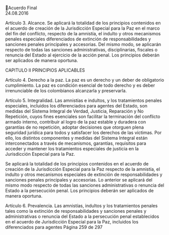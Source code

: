 Acuerdo Final  
24.08.2016  

Artículo 3.  Alcance. Se aplicará la totalidad de los principios contenidos en el acuerdo de creación de la 
Jurisdicción Especial para la Paz en el marco del fin del conflicto, respecto de la amnistía, el indulto y otros 
mecanismos  penales  especiales  diferenciados  de  extinción  de  responsabilidades  y  sanciones  penales 
principales y accesorias. Del mismo modo, se aplicarán respecto de todas las sanciones administrativas, 
disciplinarias,  fiscales  o  renuncia  del  Estado  al  ejercicio  de  la  acción  penal.  Los  principios  deberán  ser 
aplicados de manera oportuna. 
 
CAPITULO II 
PRINCIPIOS APLICABLES 
 
Artículo 4. Derecho a la paz. La paz es un derecho y un deber de obligatorio cumplimiento. La paz es 
condición esencial de todo derecho y es deber irrenunciable de los colombianos alcanzarla y preservarla. 
 
Artículo  5.  Integralidad.  Las  amnistías  e  indultos,  y  los  tratamientos  penales  especiales,  incluidos  los 
diferenciados para agentes del Estado, son medidas del Sistema Integral de Verdad, Justicia, Reparación 
y No Repetición, cuyos fines esenciales son facilitar la terminación del conflicto armado interno, contribuir 
al logro de la paz estable y duradera con garantías de no repetición, adoptar decisiones que otorguen 
plena  seguridad  jurídica  para  todos  y  satisfacer  los  derechos  de  las  víctimas.  Por  ello,  los  distintos 
componentes y medidas del Sistema Integral están interconectados a través de mecanismos, garantías, 
requisitos para acceder y mantener los tratamientos especiales de justicia en la Jurisdicción Especial para 
la Paz. 
 
Se aplicará la totalidad de los principios contenidos en el acuerdo de creación de la Jurisdicción Especial 
para  la  Paz  respecto  de  la  amnistía,  el  indulto  y  otros  mecanismos  especiales  de  extinción  de 
responsabilidades y sanciones penales principales y accesorias. Lo anterior se aplicará del mismo modo 
respecto  de  todas  las  sanciones  administrativas  o  renuncia  del  Estado  a  la  persecución  penal.  Los 
principios deberán ser aplicados de manera oportuna. 
 
Artículo  6.  Prevalencia.  Las  amnistías,  indultos  y  los  tratamientos  penales  tales  como  la  extinción  de 
responsabilidades  y  sanciones  penales  y  administrativas  o  renuncia  del  Estado  a  la  persecución  penal 
establecidos en el acuerdo de Jurisdicción Especial para la Paz, incluidos los diferenciados para agentes 
Página 259 de 297 
 

